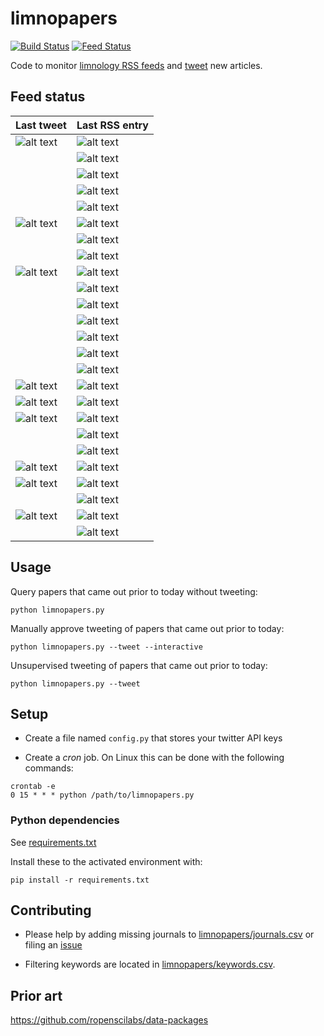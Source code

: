 # limnopapers

[![Build Status](https://api.travis-ci.org/jsta/limnopapers.png)](https://travis-ci.org/jsta/limnopapers) [![Feed Status](https://img.shields.io/badge/feed%20status-good-green.svg)](https://jsta.github.io/limnopapers)

Code to monitor [limnology RSS feeds](limnopapers/journals.csv) and [tweet](https://twitter.com/limno_papers) new articles.

## Feed status
Last tweet|Last RSS entry
---|---
![alt text](https://img.shields.io/badge/CJFAS-2018--12--20-green.svg)|![alt text](https://img.shields.io/badge/CJFAS-2018--11--12-green.svg)
&nbsp;|![alt text](https://img.shields.io/badge/Freshwater%20Science-2018--11--20-green.svg)
&nbsp;|![alt text](https://img.shields.io/badge/Limnology%20and%20Oceanography:%20Letters-2018--12--03-green.svg)
&nbsp;|![alt text](https://img.shields.io/badge/Aquatic%20Ecology-2018--12--08-green.svg)
&nbsp;|![alt text](https://img.shields.io/badge/Limnology%20and%20Oceanography-2018--12--14-green.svg)
![alt text](https://img.shields.io/badge/Inland%20Waters-2018--11--09-green.svg)|![alt text](https://img.shields.io/badge/Inland%20Waters-2018--12--17-green.svg)
&nbsp;|![alt text](https://img.shields.io/badge/Ecosystems-2018--12--18-green.svg)
&nbsp;|![alt text](https://img.shields.io/badge/Aquatic%20Sciences-2018--12--19-green.svg)
![alt text](https://img.shields.io/badge/Biogeochemistry-2018--11--24-green.svg)|![alt text](https://img.shields.io/badge/Biogeochemistry-2018--12--19-green.svg)
&nbsp;|![alt text](https://img.shields.io/badge/Global%20Biogeochemical%20Cycles-2018--12--19-green.svg)
&nbsp;|![alt text](https://img.shields.io/badge/Nature%20Geoscience-2018--12--21-green.svg)
&nbsp;|![alt text](https://img.shields.io/badge/Marine%20and%20Freshwater%20Research-2018--12--21-green.svg)
&nbsp;|![alt text](https://img.shields.io/badge/Biogeosciences-2018--12--21-green.svg)
&nbsp;|![alt text](https://img.shields.io/badge/Earth%20System%20Science%20Data-2018--12--21-green.svg)
&nbsp;|![alt text](https://img.shields.io/badge/HESS-2018--12--21-green.svg)
![alt text](https://img.shields.io/badge/Journal%20of%20Geophysical%20Research:%20Biogeosciences-2018--12--10-green.svg)|![alt text](https://img.shields.io/badge/Journal%20of%20Geophysical%20Research:%20Biogeosciences-2018--12--22-green.svg)
![alt text](https://img.shields.io/badge/JAWRA-2018--12--21-green.svg)|![alt text](https://img.shields.io/badge/JAWRA-2018--12--24-green.svg)
![alt text](https://img.shields.io/badge/Ecology-2018--12--25-green.svg)|![alt text](https://img.shields.io/badge/Ecology-2018--12--24-green.svg)
&nbsp;|![alt text](https://img.shields.io/badge/Global%20Ecology%20and%20Biogeography-2018--12--25-green.svg)
&nbsp;|![alt text](https://img.shields.io/badge/Freshwater%20Biology-2018--12--26-green.svg)
![alt text](https://img.shields.io/badge/Water%20Resources%20Research-2018--12--15-green.svg)|![alt text](https://img.shields.io/badge/Water%20Resources%20Research-2018--12--26-green.svg)
![alt text](https://img.shields.io/badge/Ecological%20Applications-2018--10--15-green.svg)|![alt text](https://img.shields.io/badge/Ecological%20Applications-2018--12--26-green.svg)
&nbsp;|![alt text](https://img.shields.io/badge/Oikos-2018--12--26-green.svg)
![alt text](https://img.shields.io/badge/Ambio-2018--12--21-green.svg)|![alt text](https://img.shields.io/badge/Ambio-2019--01--01-green.svg)
&nbsp;|![alt text](https://img.shields.io/badge/Hydrobiologia-2019--02--01-green.svg)

## Usage

Query papers that came out prior to today without tweeting:

`python limnopapers.py`

Manually approve tweeting of papers that came out prior to today:

`python limnopapers.py --tweet --interactive`

Unsupervised tweeting of papers that came out prior to today:

`python limnopapers.py --tweet`

## Setup

* Create a file named `config.py` that stores your twitter API keys

* Create a _cron_ job. On Linux this can be done with the following commands:

```
crontab -e 
0 15 * * * python /path/to/limnopapers.py
```

### Python dependencies

See [requirements.txt](requirements.txt)

Install these to the activated environment with:

`pip install -r requirements.txt`

## Contributing

* Please help by adding missing journals to [limnopapers/journals.csv](limnopapers/journals.csv) or filing an [issue](https://github.com/jsta/limnopapers/issues)

* Filtering keywords are located in [limnopapers/keywords.csv](limnopapers/keywords.csv).

## Prior art

https://github.com/ropenscilabs/data-packages
